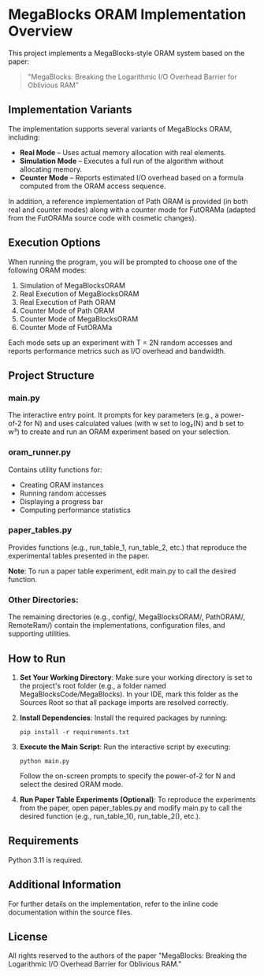 # MegaBlocks ORAM Implementation Overview

This project implements a MegaBlocks‐style ORAM system based on the paper: 
> "MegaBlocks: Breaking the Logarithmic I/O Overhead Barrier for Oblivious RAM"

## Implementation Variants

The implementation supports several variants of MegaBlocks ORAM, including:

- **Real Mode** – Uses actual memory allocation with real elements.
- **Simulation Mode** – Executes a full run of the algorithm without allocating memory.
- **Counter Mode** – Reports estimated I/O overhead based on a formula computed from the ORAM access sequence.

In addition, a reference implementation of Path ORAM is provided (in both real and counter modes) along with a counter mode for FutORAMa (adapted from the FutORAMa source code with cosmetic changes).

## Execution Options

When running the program, you will be prompted to choose one of the following ORAM modes:

1. Simulation of MegaBlocksORAM
2. Real Execution of MegaBlocksORAM
3. Real Execution of Path ORAM
4. Counter Mode of Path ORAM
5. Counter Mode of MegaBlocksORAM
6. Counter Mode of FutORAMa

Each mode sets up an experiment with T = 2N random accesses and reports performance metrics such as I/O overhead and bandwidth.

## Project Structure

### main.py
The interactive entry point. It prompts for key parameters (e.g., a power-of‑2 for N) and uses calculated values (with w set to log₂(N) and b set to w³) to create and run an ORAM experiment based on your selection.

### oram_runner.py
Contains utility functions for:
- Creating ORAM instances
- Running random accesses
- Displaying a progress bar
- Computing performance statistics

### paper_tables.py
Provides functions (e.g., run_table_1, run_table_2, etc.) that reproduce the experimental tables presented in the paper.

**Note**: To run a paper table experiment, edit main.py to call the desired function.

### Other Directories:
The remaining directories (e.g., config/, MegaBlocksORAM/, PathORAM/, RemoteRam/) contain the implementations, configuration files, and supporting utilities.

## How to Run

1. **Set Your Working Directory**:
   Make sure your working directory is set to the project's root folder (e.g., a folder named MegaBlocksCode/MegaBlocks).
   In your IDE, mark this folder as the Sources Root so that all package imports are resolved correctly.

2. **Install Dependencies**:
   Install the required packages by running:
   ```
   pip install -r requirements.txt
   ```

3. **Execute the Main Script**:
   Run the interactive script by executing:
   ```
   python main.py
   ```
   Follow the on-screen prompts to specify the power-of-2 for N and select the desired ORAM mode.

4. **Run Paper Table Experiments (Optional)**:
   To reproduce the experiments from the paper, open paper_tables.py and modify main.py to call the desired function (e.g., run_table_1(), run_table_2(), etc.).

## Requirements

Python 3.11 is required.

## Additional Information

For further details on the implementation, refer to the inline code documentation within the source files.

## License

All rights reserved to the authors of the paper "MegaBlocks: Breaking the Logarithmic I/O Overhead Barrier for Oblivious RAM."